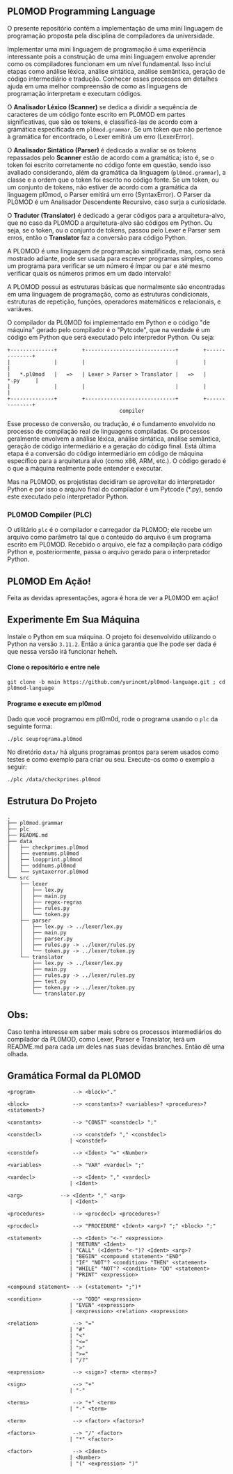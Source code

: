## PL0MOD Programming Language

O presente repositório contém a implementação de uma mini linguagem de programação proposta pela disciplina de compiladores da universidade.

Implementar uma mini linguagem de programação é uma experiência interessante pois a construção de uma mini linguagem envolve aprender como os compiladores funcionam em um nível fundamental. Isso inclui etapas como análise léxica, análise sintática, análise semântica, geração de código intermediário e tradução. Conhecer esses processos em detalhes 
ajuda em uma melhor compreensão de como as linguagens de programação interpretam e executam códigos.

O **Analisador Léxico (Scanner)** se dedica a dividir a sequência de caracteres de um código fonte escrito em PL0MOD em partes significativas, que são os tokens, e classificá-las de acordo com a grámática especificada em `pl0mod.grammar`. Se um token que não pertence à gramática for encontrado, o Lexer emitirá um erro (LexerError).

O **Analisador Sintático (Parser)** é dedicado a avaliar se os tokens repassados pelo **Scanner** estão de acordo com a gramática; isto é, se o token foi escrito corretamente no código fonte em questão, sendo isso avaliado considerando, além da gramática da linguagem  (`pl0mod.grammar`), a classe e a ordem que o token foi escrito no código fonte. Se um token, ou um conjunto de tokens, não estiver de acordo com a gramática da linguagem pl0mod, o Parser emitirá um erro (SyntaxError). O Parser da PL0MOD é um Analisador Descendente Recursivo, caso surja a curiosidade.

O **Tradutor (Translator)** é dedicado a gerar códigos para a arquitetura-alvo, que no caso da PL0MOD a arquitetura-alvo são códigos em Python. Ou seja, se o token, ou o conjunto de tokens, passou pelo Lexer e Parser sem erros, então o **Translator** faz a conversão para código Python.

A PLOMOD é uma linguagem de programação simplificada, mas, como será mostrado adiante, pode ser usada para escrever programas simples, como um programa para verificar se um número é ímpar ou par e até mesmo verificar quais os números primos em um dado intervalo!

A PLOMOD possui as estruturas básicas que normalmente são encontradas em uma linguagem de programação, como as estruturas condicionais, estruturas de repetição, funções, operadores matemáticos e relacionais, e variáves.

O compilador da PL0MOD foi implementado em Python e o código "de máquina" gerado pelo compilador é o "Pytcode", que na verdade é um código em Python que será executado pelo interpredor Python. Ou seja:

    +--------------+        +-----------------------------+        +--------------+
    |              |        |                             |        |              |
    |   *.pl0mod   |   =>   | Lexer > Parser > Translator |   =>   |     *.py     |
    |              |        |                             |        |              |
    +--------------+        +-----------------------------+        +--------------+
                                        compiler

Esse processo de conversão, ou tradução, é o fundamento envolvido no processo de compilação real de linguagens compiladas. Os processos geralmente envolvem a análise léxica, análise sintática, análise semântica, geração de código intermediário e a geração do código final. Está última etapa é a conversão do código intermediário em código de máquina específico para a arquitetura alvo (como x86, ARM, etc.). O código gerado é o que a máquina realmente pode entender e executar.

Mas na PL0MOD, os projetistas decidiram se aproveitar do interpretador Python e por isso o arquivo final do compilador é um Pytcode (*.py), sendo este executado pelo interpretador Python.


### PL0MOD Compiler (PLC)

O utilitário `plc` é o compilador e carregador da PL0MOD; ele recebe um arquivo como parâmetro tal que o conteúdo do arquivo é um programa escrito em PL0MOD. Recebido o arquivo, ele faz a compilação para código Python e, posteriormente, passa o arquivo gerado para o interpretador Python.


## PL0MOD Em Ação!

Feita as devidas apresentações, agora é hora de ver a PL0MOD em ação!



## Experimente Em Sua Máquina

Instale o Python em sua máquina. O projeto foi desenvolvido utilizando o Python na versão `3.11.2`. Então a única garantia que lhe pode ser dada é que nessa versão irá funcionar heheh.


#### Clone o repositório e entre nele

    git clone -b main https://github.com/yurincmt/pl0mod-language.git ; cd pl0mod-language


#### Programe e execute em pl0mod

Dado que você programou em pl0m0d, rode o programa usando o `plc` da seguinte forma:

    ./plc seuprograma.pl0mod

No diretório `data/` há alguns programas prontos para serem usados como testes e como exemplo para criar ou seu. Execute-os como o exemplo a seguir:

    ./plc /data/checkprimes.pl0mod


## Estrutura Do Projeto

    .
    ├── pl0mod.grammar
    ├── plc
    ├── README.md
    ├── data
    │   ├── checkprimes.pl0mod
    │   ├── evennums.pl0mod
    │   ├── loopprint.pl0mod
    │   ├── oddnums.pl0mod
    │   └── syntaxerror.pl0mod
    └── src
        ├── lexer
        │   ├── lex.py
        │   ├── main.py
        │   ├── regex-regras
        │   ├── rules.py
        │   └── token.py
        ├── parser
        │   ├── lex.py -> ../lexer/lex.py
        │   ├── main.py
        │   ├── parser.py
        │   ├── rules.py -> ../lexer/rules.py
        │   └── token.py -> ../lexer/token.py
        └── translator
            ├── lex.py -> ../lexer/lex.py
            ├── main.py
            ├── rules.py -> ../lexer/rules.py
            ├── test.py
            ├── token.py -> ../lexer/token.py
            └── translator.py


## Obs:

Caso tenha interesse em saber mais sobre os processos intermediários do compilador da PL0MOD, como Lexer, Parser e Translator, terá um README.md para cada um deles nas suas devidas branches. Então dê uma olhada.


## Gramática Formal da PL0MOD


    <program>            --> <block>"."

    <block>              --> <constants>? <variables>? <procedures>? <statement>?

    <constants>          --> "CONST" <constdecl> ";"

    <constdecl>          --> <constdef> "," <constdecl>
                        | <constdef>

    <constdef>           --> <Ident> "=" <Number>

    <variables>          --> "VAR" <vardecl> ";"

    <vardecl>            --> <Ident> "," <vardecl>
                        | <Ident>

    <arg>            --> <Ident> "," <arg>
                        | <Ident>

    <procedures>         --> <procdecl> <procedures>?

    <procdecl>           --> "PROCEDURE" <Ident> <arg>? ";" <block> ";"

    <statement>          --> <Ident> "<-" <expression>
                        | "RETURN" <Ident>
                        | "CALL" (<Ident> "<-")? <Ident> <arg>?
                        | "BEGIN" <compound statement> "END"
                        | "IF" "NOT"? <condition> "THEN" <statement>
                        | "WHILE" "NOT"? <condition> "DO" <statement>
                        | "PRINT" <expression>

    <compound statement> --> (<statement> ";")*

    <condition>          --> "ODD" <expression>
                        | "EVEN" <expression>
                        | <expression> <relation> <expression>

    <relation>           --> "="
                        | "#"
                        | "<"
                        | "<="
                        | ">"
                        | ">="
                        | "/?"

    <expression>         --> <sign>? <term> <terms>?

    <sign>               --> "+"
                        | "-"

    <terms>              --> "+" <term>
                        | "-" <term>

    <term>               --> <factor> <factors>?

    <factors>            --> "/" <factor>
                        | "*" <factor>

    <factor>             --> <Ident>
                        | <Number>
                        | "(" <expression> ")"